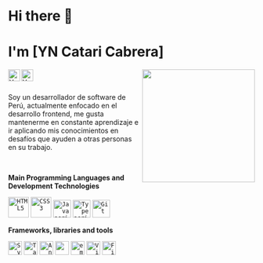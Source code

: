 <h1>Hi there 👋</h1>

# I'm [YN Catari Cabrera] 
<img align="right" width="230" src="https://media.giphy.com/media/M9gbBd9nbDrOTu1Mqx/giphy.gif">

<a href="https://www.linkedin.com/in/yncc/"><img align="left" alt="YN Catari Cabrera | Linkedin" width="24" title="Linkedin" alt="Linkedin" src="https://cdn.svgporn.com/logos/linkedin-icon.svg"></a>

<a href="https://twitter.com/yofer_nain"><img align="left" alt="YN Catari Cabrera| Twitter" width="24" title="Twitter" alt="Twitter" src="https://cdn.svgporn.com/logos/twitter.svg"></a>


<br><br>

Soy un desarrollador de software de Perú, actualmente enfocado en el desarrollo frontend, me gusta mantenerme en constante aprendizaje e ir aplicando mis conocimientos en desafíos que ayuden a otras personas en su trabajo.

<br>


**Main Programming Languages and Development Technologies**

<code><a href="#"><img height="42" title="HTML5" alt="HTML5" src="https://cdn.svgporn.com/logos/html-5.svg"></a></code>
<code><a href="#"><img height="42" title="CSS3" alt="CSS3" src="https://cdn.svgporn.com/logos/css-3.svg"></a></code>
<code><a href="#"><img height="36" title="Javascript" alt="Javascript" src="https://cdn.svgporn.com/logos/javascript.svg"></a></code>
<code><a href="#"><img height="36" title="Typescript" alt="Typescript" src="https://cdn.svgporn.com/logos/typescript-icon.svg"></a></code>
<code><a href="#"><img height="36" title="Git" alt="Git" src="https://cdn.svgporn.com/logos/git-icon.svg"></a></code>



**Frameworks, libraries and tools**

<code><a href="https://svelte.dev"><img height="28" title="Svelte" alt="Svelte" src="https://cdn.svgporn.com/logos/svelte-icon.svg"></a></code>
<code><a href="https://https://tailwindcss.com/"><img width="28" title="TailwindCSS" alt="TailwindCSS" src="https://cdn.svgporn.com/logos/tailwindcss-icon.svg"></a></code>
<code><a href="https://angular.io/"><img height="28" title="Angular" alt="Angular" src="https://cdn.svgporn.com/logos/angular-icon.svg"></a></code>
<code><a href="https://reactjs.org" title="ReactJS" alt="ReactJS"><img height="28" src="https://cdn.svgporn.com/logos/react.svg"></a></code>
<code><a href="https://emotion.sh/"><img height="28" title="emotion" alt="emotion" src="https://emotion.sh/static/a76dfa0d18a0536af9e917cdb8f873b9/58e7f/emotion.png"></a></code>
<code><a href="https://code.visualstudio.com/"><img height="28" title="Visual Studio Code" alt="Visual Studio Code" src="https://cdn.svgporn.com/logos/visual-studio-code.svg"></a></code>
<code><a href="http://figma.com/"><img height="28" title="Figma" alt="Figma" src="https://cdn.svgporn.com/logos/figma.svg"></a></code>
